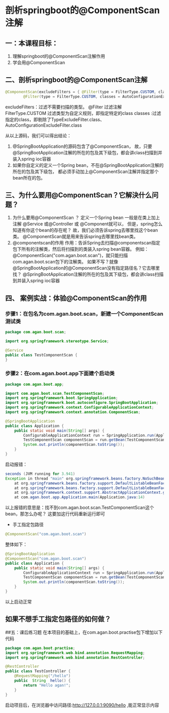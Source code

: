 # 剖析springboot的@ComponentScan注解
## 一：本课程目标：
1. 理解springboot的@ComponentScan注解作用
2. 学会用@ComponentScan

## 二、剖析springboot的@ComponentScan注解
```java
@ComponentScan(excludeFilters = { @Filter(type = FilterType.CUSTOM, classes = TypeExcludeFilter.class),
		@Filter(type = FilterType.CUSTOM, classes = AutoConfigurationExcludeFilter.class) })
```
excludeFilters：过滤不需要扫描的类型。
@Filter 过滤注解
FilterType.CUSTOM 过滤类型为自定义规则，即指定特定的class
classes :过滤指定的class，即剔除了TypeExcludeFilter.class、AutoConfigurationExcludeFilter.class

从以上源码，我们可以得出结论：
1. @SpringBootApplication的源码包含了@ComponentScan，
故，只要@SpringBootApplication注解的所在的包及其下级包，都会讲class扫描到并装入spring ioc容器
2. 如果你自定义的定义一个Spring bean，不在@SpringBootApplication注解的所在的包及其下级包，
都必须手动加上@ComponentScan注解并指定那个bean所在的包。

## 三、为什么要用@ComponentScan？它解決什么问题？
1. 为什么要用@ComponentScan ？
定义一个Spring bean 一般是在类上加上注解 @Service 或@Controller 或 @Component就可以，
但是，spring怎么知道有你这个bean的存在呢？
故，我们必须告诉spring去哪里找这个bean类。
@ComponentScan就是用来告诉spring去哪里找bean类。
2. @componentscan的作用
作用：告诉Spring去扫描@componentscan指定包下所有的注解类，然后将扫描到的类装入spring bean容器。
例如：@ComponentScan("com.agan.boot.scan")，就只能扫描com.agan.boot.scan包下的注解类。
如果不写？就像@SpringBootApplication的@ComponentScan没有指定路径名？它去哪里找？
@SpringBootApplication注解的所在的包及其下级包，都会讲class扫描到并装入spring ioc容器

## 四、 案例实战：体验@ComponentScan的作用

### 步骤1：在包名为com.agan.boot.scan，新建一个ComponentScan测试类
``` java
package com.agan.boot.scan;

import org.springframework.stereotype.Service;

@Service
public class TestComponentScan {
}
```
### 步骤2：在com.agan.boot.app下面建个启动类
``` java
package com.agan.boot.app;

import com.agan.boot.scan.TestComponentScan;
import org.springframework.boot.SpringApplication;
import org.springframework.boot.autoconfigure.SpringBootApplication;
import org.springframework.context.ConfigurableApplicationContext;
import org.springframework.context.annotation.ComponentScan;

@SpringBootApplication
public class Application {
    public static void main(String[] args) {
        ConfigurableApplicationContext run = SpringApplication.run(Application.class, args);
        TestComponentScan componentScan = run.getBean(TestComponentScan.class);
        System.out.println(componentScan.toString());
    }
}
```
启动报错：
``` java
seconds (JVM running for 3.941)
Exception in thread "main" org.springframework.beans.factory.NoSuchBeanDefinitionException: No qualifying bean of type 'com.agan.boot.scan.TestComponentScan' available
	at org.springframework.beans.factory.support.DefaultListableBeanFactory.getBean(DefaultListableBeanFactory.java:346)
	at org.springframework.beans.factory.support.DefaultListableBeanFactory.getBean(DefaultListableBeanFactory.java:337)
	at org.springframework.context.support.AbstractApplicationContext.getBean(AbstractApplicationContext.java:1123)
	at com.agan.boot.app.Application.main(Application.java:14)
```
以上报错的意思是：找不到com.agan.boot.scan.TestComponentScan这个bean，那怎么办呢？
这要加这行代码重新运行即可
- 手工指定包路径
``` java
@ComponentScan("com.agan.boot.scan")
```
整体如下：
``` java
@SpringBootApplication
@ComponentScan("com.agan.boot.scan")
public class Application {
    public static void main(String[] args) {
        ConfigurableApplicationContext run = SpringApplication.run(Application.class, args);
        TestComponentScan componentScan = run.getBean(TestComponentScan.class);
        System.out.println(componentScan.toString());
    }
}
```
以上启动正常

## 如果不想手工指定包路径的如何做？


##五：课后练习题
在本项目的基础上，在com.agan.boot.practise包下增加以下代码
```java
package com.agan.boot.practise;
import org.springframework.web.bind.annotation.RequestMapping;
import org.springframework.web.bind.annotation.RestController;

@RestController
public class TestController {
    @RequestMapping("/hello")
    public  String  hello() {
        return "Hello agan!";
    }
}
```
启动项目后，在浏览器中访问路径:http://127.0.0.1:9090/hello ,能正常显示内容

